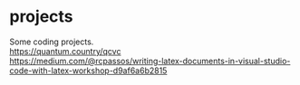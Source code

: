 # projects

Some coding projects.  
https://quantum.country/qcvc  
https://medium.com/@rcpassos/writing-latex-documents-in-visual-studio-code-with-latex-workshop-d9af6a6b2815
